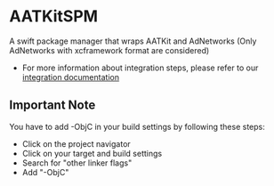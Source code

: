 # AATKitSPM

A swift package manager that wraps AATKit and AdNetworks (Only AdNetworks with xcframework format are considered)

* For more information about integration steps, please refer to our [integration documentation](https://bitbucket.org/addapptr/aatkit-ios/wiki/Swift%20Package%20Manager) 

## Important Note
You have to add -ObjC in your build settings by following these steps:

* Click on the project navigator
* Click on your target and build settings
* Search for "other linker flags"
* Add "-ObjC"
